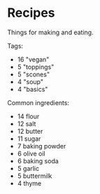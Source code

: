 Recipes
=========

Things for making and eating.

Tags:
- 16 "vegan"
- 5 "toppings"
- 5 "scones"
- 4 "soup"
- 4 "basics"

Common ingredients:
- 14 flour
- 12 salt
- 12 butter
- 11 sugar
- 7 baking powder
- 6 olive oil
- 6 baking soda
- 5 garlic
- 5 buttermilk
- 4 thyme

